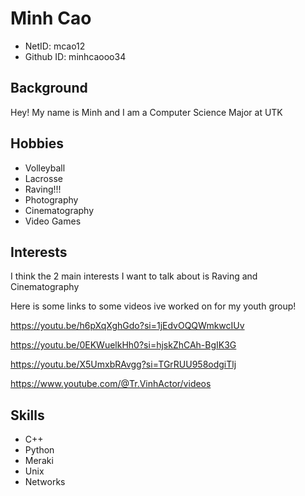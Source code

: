 # Minh Cao
* NetID: mcao12
* Github ID: minhcaooo34

## Background
Hey! My name is Minh and I am a Computer Science Major at UTK

## Hobbies
* Volleyball
* Lacrosse
* Raving!!!
* Photography
* Cinematography
* Video Games

## Interests
I think the 2 main interests I want to talk about is Raving and Cinematography

Here is some links to some videos ive worked on for my youth group!

https://youtu.be/h6pXqXghGdo?si=1jEdvOQQWmkwcIUv 

https://youtu.be/0EKWuelkHh0?si=hjskZhCAh-BgIK3G

https://youtu.be/X5UmxbRAvgg?si=TGrRUU958odgiTlj

https://www.youtube.com/@Tr.VinhActor/videos

## Skills
* C++
* Python
* Meraki
* Unix
* Networks

